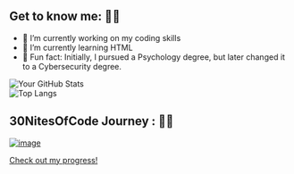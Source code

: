 ## Get to know me: 🧚🏽

<!--
**jayceecodesx/jayceecodesx** is a ✨ _special_ ✨ repository because its `README.md` (this file) appears on your GitHub profile.

Here are some ideas to get you started:

- 🔭 I’m currently working on ...
- 🌱 I’m currently learning ...
- 👯 I’m looking to collaborate on ...
- 🤔 I’m looking for help with ...
- 💬 Ask me about ...
- 📫 How to reach me: ...
- 😄 Pronouns: ...
- ⚡ Fun fact: ...
-->
- 📝 I’m currently working on my coding skills
- 🌱 I’m currently learning HTML
- 💐 Fun fact: Initially, I pursued a Psychology degree, but later changed it to a Cybersecurity degree.

![Your GitHub Stats](https://github-readme-stats.vercel.app/api?username=jayceecodesx&show_icons=true&theme=jolly)  
![Top Langs](https://github-readme-stats.vercel.app/api/top-langs/?username=yourusername&theme=nightowl)
## 30NitesOfCode Journey : 🧚🏽
[![image](https://github.com/user-attachments/assets/da17f480-86c1-41dd-ae25-459da5a6d636)](https://www.codedex.io/images/code-nights/dragon.gif)

<a href= "https://www.codedex.io/@jayceecodes/30-nites-of-code"> Check out my progress! </a>
